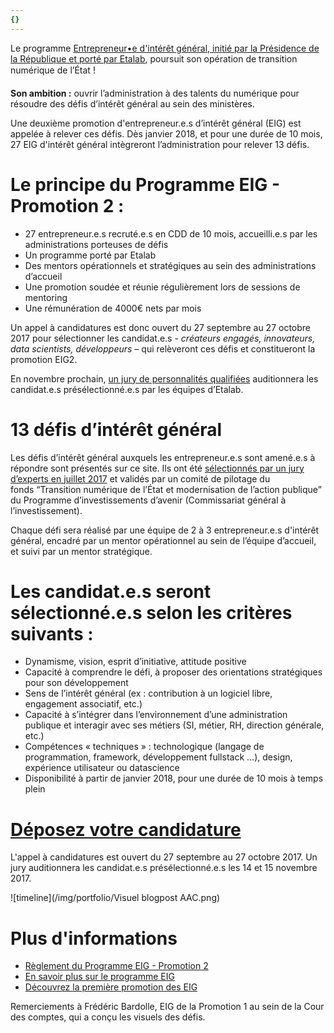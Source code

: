 ```yaml
---
{}
---
```

Le programme [Entrepreneur•e
d'intérêt général, initié par la Présidence de la République et porté par Etalab](https://www.etalab.gouv.fr/entrepreneurs-dinteret-general), poursuit
son opération de transition numérique de l’État !

**Son ambition :** ouvrir l’administration
à des talents du numérique pour résoudre des défis d’intérêt général au sein des ministères.

Une deuxième
promotion d'entrepreneur.e.s d’intérêt général (EIG) est appelée à relever ces
défis. Dès janvier 2018, et pour une durée de 10 mois, 27 EIG d'intérêt général intègreront l’administration pour
relever 13 défis.

# Le principe du Programme EIG - Promotion 2 :

* 27 entrepreneur.e.s recruté.e.s en CDD de 10 mois,
  accueilli.e.s par les administrations porteuses de défis
* Un programme porté par Etalab
* Des mentors opérationnels et stratégiques au sein des administrations
  d’accueil
* Une promotion soudée et réunie régulièrement lors de
  sessions de mentoring
* Une rémunération de 4000€ nets par mois

Un appel
à candidatures est donc ouvert du 27 septembre au 27 octobre 2017 pour sélectionner
les candidat.e.s - *créateurs engagés,
innovateurs, data scientists, développeurs –* qui relèveront ces défis et
constitueront la promotion EIG2.

En novembre
prochain, [un jury de personnalités qualifiées](https://www.etalab.gouv.fr/decouvrez-les-membres-du-jury-du-programme-entrepreneurs-dinteret-general) auditionnera les candidat.e.s présélectionné.e.s
par les équipes d’Etalab.

# 13 défis d’intérêt général

Les défis
d’intérêt général auxquels les entrepreneur.e.s sont amené.e.s à répondre
sont présentés sur ce site. Ils ont été [sélectionnés par un jury
d’experts en juillet 2017](https://www.etalab.gouv.fr/entrepreneurs-dinteret-general-promo-2-decouvrez-les-10-defis-retenus-par-le-jury) et validés par un comité de pilotage du fonds “Transition numérique
de l’État et modernisation de l’action publique” du Programme d’investissements
d’avenir (Commissariat général à l’investissement).

Chaque défi
sera réalisé par une équipe de 2 à 3 entrepreneur.e.s d'intérêt général, encadré par un
mentor opérationnel au sein de l’équipe d’accueil, et suivi par un mentor stratégique.

# Les candidat.e.s seront sélectionné.e.s selon les critères suivants :

* Dynamisme, vision, esprit d’initiative, attitude positive
* Capacité à comprendre le défi, à proposer des orientations stratégiques pour son développement
* Sens de l’intérêt général (ex : contribution à un logiciel libre, engagement associatif, etc.)
* Capacité à s’intégrer dans l’environnement d’une administration publique et interagir avec ses métiers (SI, métier, RH, direction générale, etc.)
* Compétences « techniques » : technologique (langage de programmation, framework, développement fullstack …), design, expérience utilisateur ou datascience
* Disponibilité à partir de janvier 2018, pour une durée de 10 mois à temps plein

# [Déposez votre candidature](https://framaforms.org/candidature-entrepreneurs-dinteret-general-promotion-2-1501592391)

L'appel à candidatures est ouvert du 27 septembre au 27 octobre 2017. Un jury auditionnera les candidat.e.s présélectionné.e.s les 14 et 15 novembre 2017.

![timeline](/img/portfolio/Visuel blogpost AAC.png)

# Plus d'informations

* [Règlement du Programme EIG - Promotion 2 ](https://entrepreneur-interet-general.etalab.gouv.fr/assets/EIG-promotion2_reglement_programme_VFF.pdf)
* [En savoir plus sur le programme EIG](https://www.etalab.gouv.fr/entrepreneurs-dinteret-general)
* [Découvrez la première promotion des EIG](https://www.etalab.gouv.fr/decouvrez-la-1e-promotion-des-entrepreneurs-dinteret-general)

Remerciements à Frédéric Bardolle, EIG de la Promotion 1 au sein de la Cour des comptes, qui a conçu les visuels des défis.
